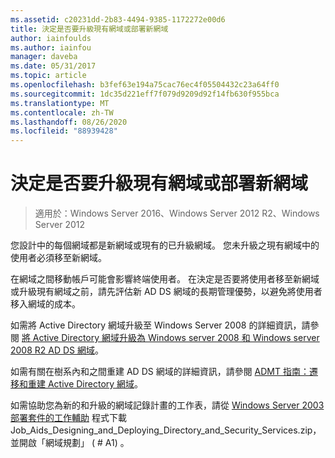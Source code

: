 ```yaml
---
ms.assetid: c20231dd-2b83-4494-9385-1172272e00d6
title: 決定是否要升級現有網域或部署新網域
author: iainfoulds
ms.author: iainfou
manager: daveba
ms.date: 05/31/2017
ms.topic: article
ms.openlocfilehash: b3fef63e194a75cac76ec4f05504432c23a64ff0
ms.sourcegitcommit: 1dc35d221eff7f079d9209d92f14fb630f955bca
ms.translationtype: MT
ms.contentlocale: zh-TW
ms.lasthandoff: 08/26/2020
ms.locfileid: "88939428"
---
```

# <a name="determining-whether-to-upgrade-existing-domains-or-deploy-new-domains"></a>決定是否要升級現有網域或部署新網域

> 適用於：Windows Server 2016、Windows Server 2012 R2、Windows Server 2012

您設計中的每個網域都是新網域或現有的已升級網域。 您未升級之現有網域中的使用者必須移至新網域。

在網域之間移動帳戶可能會影響終端使用者。 在決定是否要將使用者移至新網域或升級現有網域之前，請先評估新 AD DS 網域的長期管理優勢，以避免將使用者移入網域的成本。

如需將 Active Directory 網域升級至 Windows Server 2008 的詳細資訊，請參閱 [將 Active Directory 網域升級為 Windows server 2008 和 Windows server 2008 R2 AD DS 網域](/previous-versions/windows/it-pro/windows-server-2008-r2-and-2008/cc731188(v=ws.10))。

如需有關在樹系內和之間重建 AD DS 網域的詳細資訊，請參閱 [ADMT 指南：遷移和重建 Active Directory 網域](/previous-versions/windows/it-pro/windows-server-2008-r2-and-2008/cc974332(v=ws.10))。

如需協助您為新的和升級的網域記錄計畫的工作表，請從 [Windows Server 2003 部署套件的工作輔助](https://microsoft.com/download/details.aspx?id=9608) 程式下載 Job_Aids_Designing_and_Deploying_Directory_and_Security_Services.zip，並開啟「網域規劃」 ( # A1) 。
